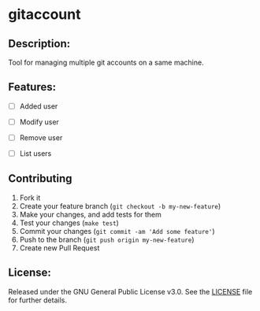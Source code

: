 # gitaccount

Description:
-----------

Tool for managing multiple git accounts on a same machine.

Features:
--------
- [ ] Added user
- [ ] Modify user
- [ ] Remove user
- [ ] List users


## Contributing

1. Fork it
2. Create your feature branch (`git checkout -b my-new-feature`)
3. Make your changes, and add tests for them
4. Test your changes (`make test`)
5. Commit your changes (`git commit -am 'Add some feature'`)
6. Push to the branch (`git push origin my-new-feature`)
7. Create new Pull Request



License:
-------
Released under the GNU General Public License v3.0.  See the [LICENSE][license] file for further details.

[license]: https://github.com/inlag/gitaccount/blob/main/LICENSE
